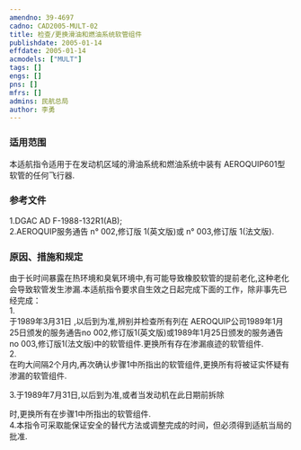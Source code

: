 ```yaml
---
amendno: 39-4697  
cadno: CAD2005-MULT-02  
title: 检查/更换滑油和燃油系统软管组件  
publishdate: 2005-01-14  
effdate: 2005-01-14  
acmodels: ["MULT"]  
tags: []  
engs: []  
pns: []  
mfrs: []  
admins: 民航总局  
author: 李勇  
---
```

  
### 适用范围  
本适航指令适用于在发动机区域的滑油系统和燃油系统中装有 AEROQUIP601型软管的任何飞行器.  
  
<!--more-->  
### 参考文件  
  1.DGAC AD F-1988-132R1(AB);  
2.AEROQUIP服务通告 n° 002,修订版 1(英文版)或 n° 003,修订版 1(法文版).  
  
### 原因、措施和规定  

  由于长时间暴露在热环境和臭氧环境中,有可能导致橡胶软管的提前老化,这种老化会导致软管发生渗漏.本适航指令要求自生效之日起完成下面的工作，除非事先已经完成：  
1.  
于1989年3月31日 ,以后到为准,辨别并检查所有列在 AEROQUIP公司1989年1月25日颁发的服务通告no 002,修订版1(英文版)或1989年1月25日颁发的服务通告no 003,修订版1(法文版)中的软管组件.更换所有存在渗漏痕迹的软管组件.  
2.  
在昀大间隔2个月内,再次确认步骤1中所指出的软管组件,更换所有将被证实怀疑有渗漏的软管组件.  
  
3.于1989年7月31日,以后到为准,或者当发动机在此日期前拆除  
  
时,更换所有在步骤1中所指出的软管组件.  
4.本指令可采取能保证安全的替代方法或调整完成的时间，但必须得到适航当局的批准.  
